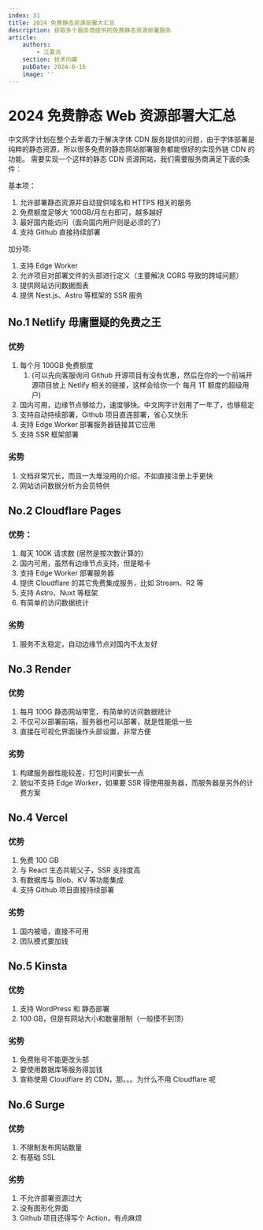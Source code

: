 ```yaml
---
index: 31
title: 2024 免费静态资源部署大汇总
description: 获取多个服务商提供的免费静态资源部署服务
article:
    authors:
        - 江夏尧
    section: 技术内幕
    pubDate: 2024-6-16
    image: ''
---
```


# 2024 免费静态 Web 资源部署大汇总

中文网字计划在整个去年着力于解决字体 CDN 服务提供的问题，由于字体部署是纯粹的静态资源，所以很多免费的静态网站部署服务都能很好的实现外链 CDN 的功能。
需要实现一个这样的静态 CDN 资源网站，我们需要服务商满足下面的条件：

基本项：

1. 允许部署静态资源并自动提供域名和 HTTPS 相关的服务
3. 免费额度足够大 100GB/月左右即可，越多越好
4. 最好国内能访问（面向国内用户则是必须的了）
5. 支持 Github 直接持续部署

加分项:

1. 支持 Edge Worker
2. 允许项目对部署文件的头部进行定义（主要解决 CORS 导致的跨域问题）
3. 提供网站访问数据图表
4. 提供 Nest.js、Astro 等框架的 SSR 服务

## No.1 Netlify 毋庸置疑的免费之王

### 优势

1. 每个月 100GB 免费额度
    1. (可以先向客服询问 Github 开源项目有没有优惠，然后在你的一个前端开源项目放上 Netlify 相关的链接，这样会给你一个 每月 1T 额度的超级用户)
2. 国内可用，边缘节点够给力，速度够快。中文网字计划用了一年了，也够稳定
3. 支持自动持续部署，Github 项目直连部署，省心又快乐
4. 支持 Edge Worker 部署服务器链接其它应用
5. 支持 SSR 框架部署

### 劣势

1. 文档非常冗长，而且一大堆没用的介绍，不如直接注册上手更快
2. 网站访问数据分析为会员特供

## No.2 Cloudflare Pages

### 优势：

1. 每天 100K 请求数 (居然是按次数计算的)
2. 国内可用，虽然有边缘节点支持，但是略卡
3. 支持 Edge Worker 部署服务器
4. 提供 Cloudflare 的其它免费集成服务，比如 Stream、R2 等
5. 支持 Astro、Nuxt 等框架
6. 有简单的访问数据统计

### 劣势

1. 服务不太稳定，自动边缘节点对国内不太友好

## No.3 Render

### 优势

1. 每月 100G 静态网站带宽，有简单的访问数据统计
2. 不仅可以部署前端，服务器也可以部署，就是性能低一些
3. 直接在可视化界面操作头部设置，非常方便

### 劣势

1. 构建服务器性能较差，打包时间要长一点
2. 貌似不支持 Edge Worker，如果要 SSR 得使用服务器，而服务器是另外的计费方案 


## No.4 Vercel

### 优势

1. 免费 100 GB
2. 与 React 生态共轭父子，SSR 支持度高
3. 有数据库与 Blob、KV 等功能集成
4. 支持 Github 项目直接持续部署

### 劣势

1. 国内被墙，直接不可用
2. 团队模式要加钱

## No.5 Kinsta

### 优势
1. 支持 WordPress 和 静态部署
2. 100 GB，但是有网站大小和数量限制（一般摸不到顶）


### 劣势

1. 免费账号不能更改头部
2. 要使用数据库等服务得加钱
3. 宣称使用 Cloudflare 的 CDN，那。。。为什么不用 Cloudflare 呢


## No.6 Surge

### 优势

1. 不限制发布网站数量
2. 有基础 SSL

### 劣势

1. 不允许部署资源过大
2. 没有图形化界面
3. Github 项目还得写个 Action，有点麻烦
